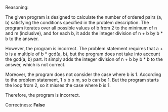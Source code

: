 Reasoning:

The given program is designed to calculate the number of ordered pairs (a, b) satisfying the conditions specified in the problem description. The program iterates over all possible values of b from 2 to the minimum of n and m (inclusive), and for each b, it adds the integer division of n + b by b * b to the answer.

However, the program is incorrect. The problem statement requires that a + b is a multiple of b * gcd(a, b), but the program does not take into account the gcd(a, b) part. It simply adds the integer division of n + b by b * b to the answer, which is not correct.

Moreover, the program does not consider the case where b is 1. According to the problem statement, 1 ≤ b ≤ m, so b can be 1. But the program starts the loop from 2, so it misses the case where b is 1.

Therefore, the program is incorrect.

Correctness: **False**